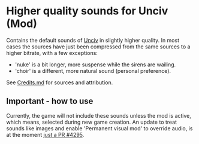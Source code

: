 # Higher quality sounds for Unciv (Mod)
Contains the default sounds of [Unciv](https://github.com/yairm210/Unciv) in slightly higher quality.
In most cases the sources have just been compressed from the same sources to a higher bitrate, with a few exceptions:
- 'nuke' is a bit longer, more suspense while the sirens are wailing.
- 'choir' is a different, more natural sound (personal preference).

See [Credits.md](Credits.md) for sources and attribution.

## Important - how to use
Currently, the game will not include these sounds unless the mod is active, which means, selected during new game creation.
An update to treat sounds like images and enable 'Permanent visual mod' to override audio, is at the moment [just a PR #4295](https://github.com/yairm210/Unciv/pull/4295).
